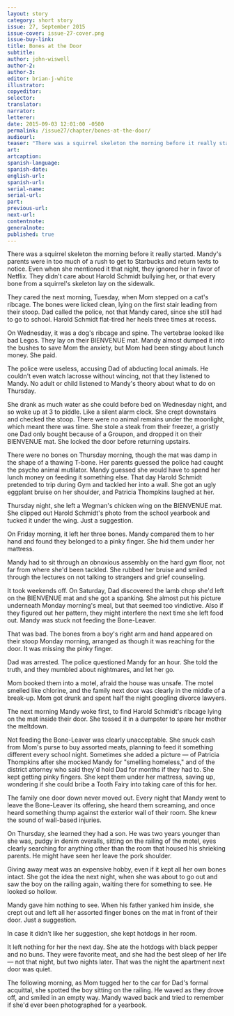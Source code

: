 ```yaml
---
layout: story
category: short story
issue: 27, September 2015
issue-cover: issue-27-cover.png
issue-buy-link:
title: Bones at the Door
subtitle:
author: john-wiswell
author-2:
author-3:
editor: brian-j-white
illustrator:
copyeditor:
selector:
translator:
narrator:
letterer:
date: 2015-09-03 12:01:00 -0500
permalink: /issue27/chapter/bones-at-the-door/
audiourl:
teaser: "There was a squirrel skeleton the morning before it really started."
art:
artcaption:
spanish-language:
spanish-date:
english-url:
spanish-url:
serial-name:
serial-url:
part:
previous-url:
next-url:
contentnote:
generalnote:
published: true
---
```


There was a squirrel skeleton the morning before it really started. Mandy's parents were in too much of a rush to get to Starbucks and return texts to notice. Even when she mentioned it that night, they ignored her in favor of Netflix. They didn't care about Harold Schmidt bullying her, or that every bone from a squirrel's skeleton lay on the sidewalk.

They cared the next morning, Tuesday, when Mom stepped on a cat's ribcage. The bones were licked clean, lying on the first stair leading from their stoop. Dad called the police, not that Mandy cared, since she still had to go to school. Harold Schmidt flat-tired her heels three times at recess.

On Wednesday, it was a dog's ribcage and spine. The vertebrae looked like bad Legos. They lay on their BIENVENUE mat. Mandy almost dumped it into the bushes to save Mom the anxiety, but Mom had been stingy about lunch money. She paid.

The police were useless, accusing Dad of abducting local animals. He couldn't even watch lacrosse without wincing, not that they listened to Mandy. No adult or child listened to Mandy's theory about what to do on Thursday.

She drank as much water as she could before bed on Wednesday night, and so woke up at 3 to piddle. Like a silent alarm clock. She crept downstairs and checked the stoop. There were no animal remains under the moonlight, which meant there was time. She stole a steak from their freezer, a gristly one Dad only bought because of a Groupon, and dropped it on their BIENVENUE mat. She locked the door before returning upstairs.

There were no bones on Thursday morning, though the mat was damp in the shape of a thawing T-bone. Her parents guessed the police had caught the psycho animal mutilator. Mandy guessed she would have to spend her lunch money on feeding it something else. That day Harold Schmidt pretended to trip during Gym and tackled her into a wall. She got an ugly eggplant bruise on her shoulder, and Patricia Thompkins laughed at her.

Thursday night, she left a Wegman's chicken wing on the BIENVENUE mat. She clipped out Harold Schmidt's photo from the school yearbook and tucked it under the wing. Just a suggestion.

On Friday morning, it left her three bones. Mandy compared them to her hand and found they belonged to a pinky finger. She hid them under her mattress.

Mandy had to sit through an obnoxious assembly on the hard gym floor, not far from where she'd been tackled. She rubbed her bruise and smiled through the lectures on not talking to strangers and grief counseling.

It took weekends off. On Saturday, Dad discovered the lamb chop she'd left on the BIENVENUE mat and she got a spanking. She almost put his picture underneath Monday morning's meal, but that seemed too vindictive. Also if they figured out her pattern, they might interfere the next time she left food out. Mandy was stuck not feeding the Bone-Leaver.

That was bad. The bones from a boy's right arm and hand appeared on their stoop Monday morning, arranged as though it was reaching for the door. It was missing the pinky finger.

Dad was arrested. The police questioned Mandy for an hour. She told the truth, and they mumbled about nightmares, and let her go.

Mom booked them into a motel, afraid the house was unsafe. The motel smelled like chlorine, and the family next door was clearly in the middle of a break-up. Mom got drunk and spent half the night googling divorce lawyers.

The next morning Mandy woke first, to find Harold Schmidt's ribcage lying on the mat inside their door. She tossed it in a dumpster to spare her mother the meltdown.

Not feeding the Bone-Leaver was clearly unacceptable. She snuck cash from Mom's purse to buy assorted meats, planning to feed it something different every school night. Sometimes she added a picture — of Patricia Thompkins after she mocked Mandy for "smelling homeless," and of the district attorney who said they'd hold Dad for months if they had to. She kept getting pinky fingers. She kept them under her mattress, saving up, wondering if she could bribe a Tooth Fairy into taking care of this for her.

The family one door down never moved out. Every night that Mandy went to leave the Bone-Leaver its offering, she heard them screaming, and once heard something thump against the exterior wall of their room. She knew the sound of wall-based injuries.

On Thursday, she learned they had a son. He was two years younger than she was, pudgy in denim overalls, sitting on the railing of the motel, eyes clearly searching for anything other than the room that housed his shrieking parents. He might have seen her leave the pork shoulder.

Giving away meat was an expensive hobby, even if it kept all her own bones intact. She got the idea the next night, when she was about to go out and saw the boy on the railing again, waiting there for something to see. He looked so hollow.

Mandy gave him nothing to see. When his father yanked him inside, she crept out and left all her assorted finger bones on the mat in front of their door. Just a suggestion.

In case it didn't like her suggestion, she kept hotdogs in her room.

It left nothing for her the next day. She ate the hotdogs with black pepper and no buns. They were favorite meat, and she had the best sleep of her life — not that night, but two nights later. That was the night the apartment next door was quiet.

The following morning, as Mom tugged her to the car for Dad's formal acquittal, she spotted the boy sitting on the railing. He waved as they drove off, and smiled in an empty way. Mandy waved back and tried to remember if she'd ever been photographed for a yearbook.
